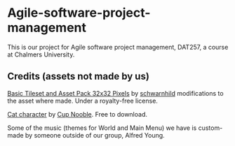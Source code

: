 # Agile-software-project-management
 This is our project for Agile software project management, DAT257, a course at Chalmers University.
## Credits (assets not made by us)
[Basic Tileset and Asset Pack 32x32 Pixels](https://schwarnhild.itch.io/basic-tileset-and-asset-pack-32x32-pixels) by [schwarnhild](https://schwarnhild.itch.io/) modifications to the asset where made. Under a royalty-free license.

[Cat character](https://cupnooble.itch.io/sprout-lands-asset-pack) by [Cup Nooble](https://cupnooble.itch.io/). Free to download.

Some of the music (themes for World and Main Menu) we have is custom-made by someone outside of our group, Alfred Young.
